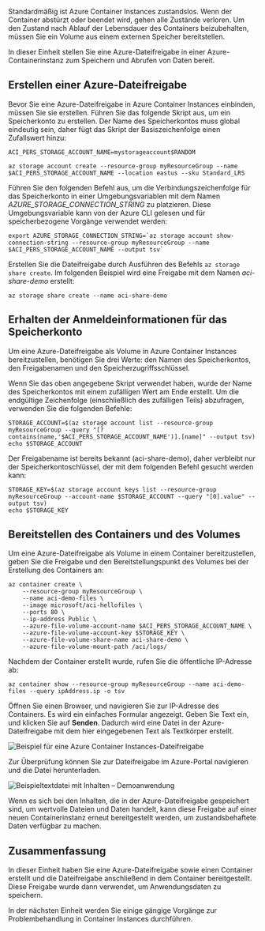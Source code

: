 Standardmäßig ist Azure Container Instances zustandslos. Wenn der Container abstürzt oder beendet wird, gehen alle Zustände verloren. Um den Zustand nach Ablauf der Lebensdauer des Containers beizubehalten, müssen Sie ein Volume aus einem externen Speicher bereitstellen.

In dieser Einheit stellen Sie eine Azure-Dateifreigabe in einer Azure-Containerinstanz zum Speichern und Abrufen von Daten bereit.

## <a name="create-an-azure-file-share"></a>Erstellen einer Azure-Dateifreigabe

Bevor Sie eine Azure-Dateifreigabe in Azure Container Instances einbinden, müssen Sie sie erstellen. Führen Sie das folgende Skript aus, um ein Speicherkonto zu erstellen. Der Name des Speicherkontos muss global eindeutig sein, daher fügt das Skript der Basiszeichenfolge einen Zufallswert hinzu:

```azurecli
ACI_PERS_STORAGE_ACCOUNT_NAME=mystorageaccount$RANDOM

az storage account create --resource-group myResourceGroup --name $ACI_PERS_STORAGE_ACCOUNT_NAME --location eastus --sku Standard_LRS
```

Führen Sie den folgenden Befehl aus, um die Verbindungszeichenfolge für das Speicherkonto in einer Umgebungsvariablen mit dem Namen *AZURE_STORAGE_CONNECTION_STRING* zu platzieren. Diese Umgebungsvariable kann von der Azure CLI gelesen und für speicherbezogene Vorgänge verwendet werden:

```azurecli
export AZURE_STORAGE_CONNECTION_STRING=`az storage account show-connection-string --resource-group myResourceGroup --name $ACI_PERS_STORAGE_ACCOUNT_NAME --output tsv`
```

Erstellen Sie die Dateifreigabe durch Ausführen des Befehls `az storage share create`. Im folgenden Beispiel wird eine Freigabe mit dem Namen *aci-share-demo* erstellt:

```azurecli
az storage share create --name aci-share-demo
```

## <a name="get-storage-credentials"></a>Erhalten der Anmeldeinformationen für das Speicherkonto

Um eine Azure-Dateifreigabe als Volume in Azure Container Instances bereitzustellen, benötigen Sie drei Werte: den Namen des Speicherkontos, den Freigabenamen und den Speicherzugriffsschlüssel.

Wenn Sie das oben angegebene Skript verwendet haben, wurde der Name des Speicherkontos mit einem zufälligen Wert am Ende erstellt. Um die endgültige Zeichenfolge (einschließlich des zufälligen Teils) abzufragen, verwenden Sie die folgenden Befehle:

```azurecli
STORAGE_ACCOUNT=$(az storage account list --resource-group myResourceGroup --query "[?contains(name,'$ACI_PERS_STORAGE_ACCOUNT_NAME')].[name]" --output tsv)
echo $STORAGE_ACCOUNT
```

Der Freigabename ist bereits bekannt (aci-share-demo), daher verbleibt nur der Speicherkontoschlüssel, der mit dem folgenden Befehl gesucht werden kann:

```azurecli
STORAGE_KEY=$(az storage account keys list --resource-group myResourceGroup --account-name $STORAGE_ACCOUNT --query "[0].value" --output tsv)
echo $STORAGE_KEY
```

## <a name="deploy-container-and-mount-volume"></a>Bereitstellen des Containers und des Volumes

Um eine Azure-Dateifreigabe als Volume in einem Container bereitzustellen, geben Sie die Freigabe und den Bereitstellungspunkt des Volumes bei der Erstellung des Containers an:

```azurecli
az container create \
    --resource-group myResourceGroup \
    --name aci-demo-files \
    --image microsoft/aci-hellofiles \
    --ports 80 \
    --ip-address Public \
    --azure-file-volume-account-name $ACI_PERS_STORAGE_ACCOUNT_NAME \
    --azure-file-volume-account-key $STORAGE_KEY \
    --azure-file-volume-share-name aci-share-demo \
    --azure-file-volume-mount-path /aci/logs/
```

Nachdem der Container erstellt wurde, rufen Sie die öffentliche IP-Adresse ab:

```azurecli
az container show --resource-group myResourceGroup --name aci-demo-files --query ipAddress.ip -o tsv
```

Öffnen Sie einen Browser, und navigieren Sie zur IP-Adresse des Containers. Es wird ein einfaches Formular angezeigt. Geben Sie Text ein, und klicken Sie auf **Senden**. Dadurch wird eine Datei in der Azure-Dateifreigabe mit dem hier eingegebenen Text als Textkörper erstellt.

![Beispiel für eine Azure Container Instances-Dateifreigabe](../media-draft/files-ui.png)

Zur Überprüfung können Sie zur Dateifreigabe im Azure-Portal navigieren und die Datei herunterladen.

![Beispieltextdatei mit Inhalten – Demoanwendung](../media-draft/sample-text.png)

Wenn es sich bei den Inhalten, die in der Azure-Dateifreigabe gespeichert sind, um wertvolle Dateien und Daten handelt, kann diese Freigabe auf einer neuen Containerinstanz erneut bereitgestellt werden, um zustandsbehaftete Daten verfügbar zu machen.


## <a name="summary"></a>Zusammenfassung

In dieser Einheit haben Sie eine Azure-Dateifreigabe sowie einen Container erstellt und die Dateifreigabe anschließend in dem Container bereitgestellt. Diese Freigabe wurde dann verwendet, um Anwendungsdaten zu speichern.

In der nächsten Einheit werden Sie einige gängige Vorgänge zur Problembehandlung in Container Instances durchführen.
